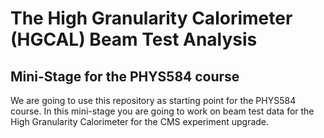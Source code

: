 # The High Granularity Calorimeter (HGCAL) Beam Test Analysis
## Mini-Stage for the PHYS584 course 

We are going to use this repository as starting point for the PHYS584 course.
In this mini-stage you are going to work on beam test data for the High Granularity
Calorimeter for the CMS experiment upgrade.

